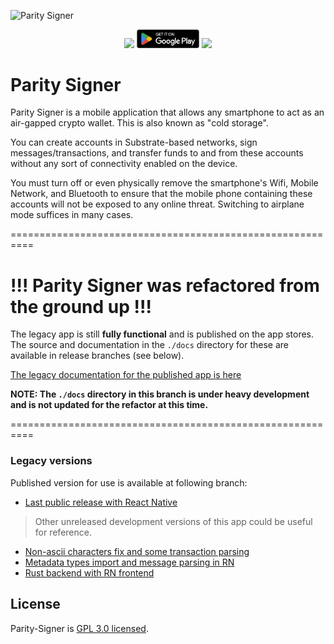 ![Parity Signer](./docs/src/tutorials/images/logo-parity-signer.jpg)

<center>
<a href=https://github.com/paritytech/parity-signer/releases/> <img src="./docs/src/res/github-badge.png" width="100"/></a>
<a href=https://play.google.com/store/apps/details?id=io.parity.signer/> <img src="./docs/src/res/google-play-badge.png" width="100"/></a>
<a href=https://itunes.apple.com/us/app/parity-signer/id1218174838> <img src="./docs/src/res/app-store-badge.png" width="100"/></a>
</center>

# Parity Signer

Parity Signer is a mobile application that allows any smartphone to act as an air-gapped crypto
wallet. This is also known as "cold storage".

You can create accounts in Substrate-based networks, sign messages/transactions, and transfer
funds to and from these accounts without any sort of connectivity enabled on the device.

You must turn off or even physically remove the smartphone's Wifi, Mobile Network, and Bluetooth
to ensure that the mobile phone containing these accounts will not be exposed to any online threat.
Switching to airplane mode suffices in many cases.

==========================================================

# !!! Parity Signer was refactored from the ground up !!!

The legacy app is still **fully functional** and is published 
on the app stores. The source and documentation in the `./docs` directory for these are 
available in release branches (see below). 

[The legacy documentation for the published app is here](https://github.com/paritytech/parity-signer/tree/legacy-4.6.2/docs)

**NOTE: The `./docs` directory in this branch is under heavy development and is not updated for
the refactor at this time.**

==========================================================

### Legacy versions

Published version for use is available at following branch:

- [Last public release with React Native](https://github.com/paritytech/parity-signer/tree/legacy-4.5.3)

> Other unreleased development versions of this app could be useful for reference.

- [Non-ascii characters fix and some transaction parsing](https://github.com/paritytech/parity-signer/tree/legacy-4.6.2)
- [Metadata types import and message parsing in RN](https://github.com/paritytech/parity-signer/tree/legacy-metadataRN)
- [Rust backend with RN frontend](https://github.com/paritytech/parity-signer/tree/legacy-rust)

## License

Parity-Signer is [GPL 3.0 licensed](LICENSE).
